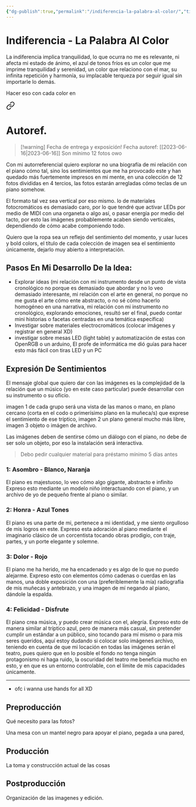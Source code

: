 ```yaml
---
{"dg-publish":true,"permalink":"/indiferencia-la-palabra-al-color/","title":"Indiferencia - La Palabra Al Color","tags":["Idea, Referencia,"],"created":"2023-05-05T10:27:23.874-05:00","updated":"2023-05-05T11:10:46.111-05:00"}
---
```



# Indiferencia - La Palabra Al Color

La indiferencia implica tranquilidad, lo que ocurra no me es relevante, ni afecta mi estado de ánimo, el azul de tonos fríos es un color que me imprime tranquilidad y serenidad, un color que relaciono con el mar, su infinita repetición y harmonía, su implacable terqueza por seguir igual sin importarle lo demás.

Hacer eso con cada color en 
<div class="transclusion internal-embed is-loaded"><a class="markdown-embed-link" href="/autoref/#sentimientos" aria-label="Open link"><svg xmlns="http://www.w3.org/2000/svg" width="24" height="24" viewBox="0 0 24 24" fill="none" stroke="currentColor" stroke-width="2" stroke-linecap="round" stroke-linejoin="round" class="svg-icon lucide-link"><path d="M10 13a5 5 0 0 0 7.54.54l3-3a5 5 0 0 0-7.07-7.07l-1.72 1.71"></path><path d="M14 11a5 5 0 0 0-7.54-.54l-3 3a5 5 0 0 0 7.07 7.07l1.71-1.71"></path></svg></a><div class="markdown-embed">





# Autoref.

> [!warning] Fecha de entrega y exposición!
> Fecha autoref: [[2023-06-16\|2023-06-16]] 
> Son mínimo 12 fotos owo

Con mi autorreferencial quiero explorar no una biografía de mi relación con el piano cómo tal, sino los sentimientos que me ha provocado este y han quedado más fuertemente impresos en mi mente, en una colección de 12 fotos divididas en 4 tercios, las fotos estarán arregladas cómo teclas de un piano somehow.

El formato tal vez sea vertical por eso mismo. lo de materiales fotocromáticos es demasiado caro, por lo que tendré que activar LEDs por medio de MIDI con una organeta o algo así, o pasar energía por medio del tacto, por esto las imágenes probablemente acaben siendo verticales, dependiendo de cómo acabe componiendo todo.

Quiero que la ropa sea un reflejo del sentimiento del momento, y usar luces y bold colors, el título de cada colección de imagen sea el sentimiento únicamente, dejarlo muy abierto a interpretación.

## Pasos En Mi Desarrollo De la Idea:

- Explorar ideas (mi relación con mi instrumento desde un punto de vista cronológico no porque es demasiado que abordar y no lo veo demasiado interesante, mi relación con el arte en general, no porque no me gusta el arte cómo ente abstracto, o no sé cómo hacerlo homogéneo en una narrativa, mi relación con mi instrumento no cronológico, explorando emociones, resultó ser el final, puedo contar mini historias o facetas centradas en una temática específica)
- Investigar sobre materiales electrocromáticos (colocar imágenes y registrar en general XD)
- investigar sobre mesas LED (light table) y automatización de estas con OpenRGB o un arduino, El profe de informática me dió guías para hacer esto más fácil con tiras LED y un PC

## Expresión De Sentimientos

El mensaje global que quiero dar con las imágenes es la complejidad de la relación que un músico (yo en este caso particular) puede desarrollar con su instrumento o su oficio.

imagen 1 de cada grupo será una vista de las manos o mano, en plano cercano (corta en el codo o primerísimo plano en la muñeca/s) que exprese el sentimiento de ese tríptico, imagen 2 un plano general mucho más libre, imagen 3 objeto o imágen de archivo.

Las imágenes deben de sentirse cómo un diálogo con el piano, no debe de ser solo un objeto, por eso la instalación será interactiva.

> Debo pedir cualquier material para préstamo mínimo 5 días antes

### 1: Asombro - Blanco, Naranja

El piano es majestuoso, lo veo cómo algo gigante, abstracto e infinito Expreso esto mediante un modelo niño interactuando con el piano, y un archivo de yo de pequeño frente al piano o similar.

### 2: Honra - Azul Tones

El piano es una parte de mi, pertenece a mi identidad, y me siento orgulloso de mis logros en este. Expreso esta adoración al piano mediante el imaginario clásico de un corcentista tocando obras prodigio, con traje, partes, y un porte elegante y solemne.

### 3: Dolor - Rojo

El piano me ha herido, me ha encadenado y es algo de lo que no puedo alejarme. Expreso esto con elementos cómo cadenas o cuerdas en las manos, una doble exposición con una (preferiblemente la mía) radiografía de mis muñecas y antebrazo, y una imagen de mí negando al piano, dándole la espalda.

### 4: Felicidad - Disfrute

El piano crea música, y puedo crear música con el, alegría. Expreso esto de manera similar al tríptico azul, pero de manera más casual, sin pretender cumplir un estándar a un público, sino tocando para mí mismo o para mis seres queridos, aquí estoy dudando si colocar solo imágenes archivo, teniendo en cuenta de que mi locación en todas las imágenes serán el teatro, pues quiero que en lo posible el fondo no tenga ningún protagonismo ni haga ruido, la oscuridad del teatro me beneficia mucho en esto, y en que es un entorno controlable, con el límite de mis capacidades únicamente.

- - - 

- ofc i wanna use hands for all XD

## Preproducción

Qué necesito para las fotos?

Una mesa con un mantel negro para apoyar el piano, pegada a una pared, 

## Producción

La toma y construcción actual de las cosas

## Postproducción

Organización de las imagenes y edición.


</div></div>

